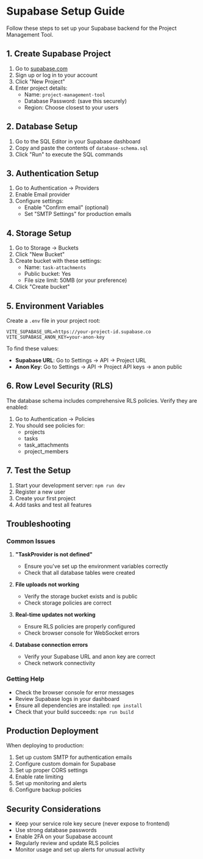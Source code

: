 # Supabase Setup Guide

Follow these steps to set up your Supabase backend for the Project Management Tool.

## 1. Create Supabase Project

1. Go to [supabase.com](https://supabase.com)
2. Sign up or log in to your account
3. Click "New Project"
4. Enter project details:
   - Name: `project-management-tool`
   - Database Password: (save this securely)
   - Region: Choose closest to your users

## 2. Database Setup

1. Go to the SQL Editor in your Supabase dashboard
2. Copy and paste the contents of `database-schema.sql`
3. Click "Run" to execute the SQL commands

## 3. Authentication Setup

1. Go to Authentication → Providers
2. Enable Email provider
3. Configure settings:
   - Enable "Confirm email" (optional)
   - Set "SMTP Settings" for production emails

## 4. Storage Setup

1. Go to Storage → Buckets
2. Click "New Bucket"
3. Create bucket with these settings:
   - Name: `task-attachments`
   - Public bucket: Yes
   - File size limit: 50MB (or your preference)
4. Click "Create bucket"

## 5. Environment Variables

Create a `.env` file in your project root:

```env
VITE_SUPABASE_URL=https://your-project-id.supabase.co
VITE_SUPABASE_ANON_KEY=your-anon-key
```

To find these values:
- **Supabase URL**: Go to Settings → API → Project URL
- **Anon Key**: Go to Settings → API → Project API keys → anon public

## 6. Row Level Security (RLS)

The database schema includes comprehensive RLS policies. Verify they are enabled:

1. Go to Authentication → Policies
2. You should see policies for:
   - projects
   - tasks
   - task_attachments
   - project_members

## 7. Test the Setup

1. Start your development server: `npm run dev`
2. Register a new user
3. Create your first project
4. Add tasks and test all features

## Troubleshooting

### Common Issues

1. **"TaskProvider is not defined"**
   - Ensure you've set up the environment variables correctly
   - Check that all database tables were created

2. **File uploads not working**
   - Verify the storage bucket exists and is public
   - Check storage policies are correct

3. **Real-time updates not working**
   - Ensure RLS policies are properly configured
   - Check browser console for WebSocket errors

4. **Database connection errors**
   - Verify your Supabase URL and anon key are correct
   - Check network connectivity

### Getting Help

- Check the browser console for error messages
- Review Supabase logs in your dashboard
- Ensure all dependencies are installed: `npm install`
- Check that your build succeeds: `npm run build`

## Production Deployment

When deploying to production:

1. Set up custom SMTP for authentication emails
2. Configure custom domain for Supabase
3. Set up proper CORS settings
4. Enable rate limiting
5. Set up monitoring and alerts
6. Configure backup policies

## Security Considerations

- Keep your service role key secure (never expose to frontend)
- Use strong database passwords
- Enable 2FA on your Supabase account
- Regularly review and update RLS policies
- Monitor usage and set up alerts for unusual activity